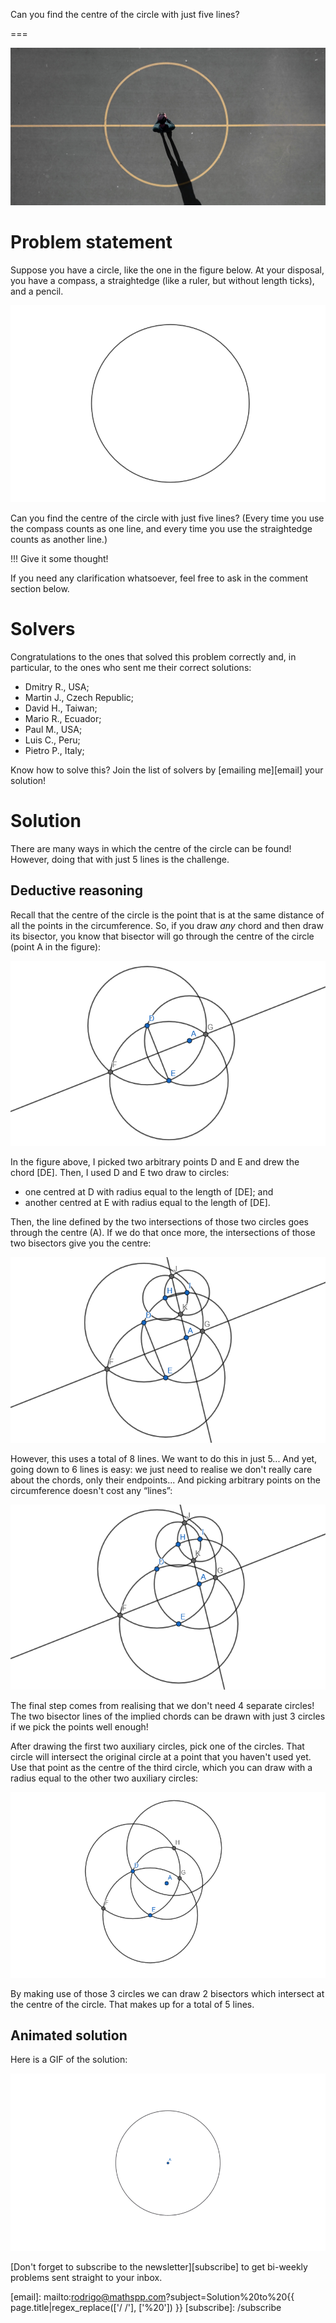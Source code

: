 Can you find the centre of the circle with just five lines?

===

![](thumbnail.png "Photo by Luis Eusebio on Unsplash.")


# Problem statement

Suppose you have a circle, like the one in the figure below.
At your disposal, you have a compass, a straightedge
(like a ruler, but without length ticks),
and a pencil.

![A black circle on a white background.](_circle.png "A circle.")

Can you find the centre of the circle with just five lines?
(Every time you use the compass counts as one line,
and every time you use the straightedge counts as another line.)

!!! Give it some thought!

If you need any clarification whatsoever, feel free to ask in the comment section below.


# Solvers

Congratulations to the ones that solved this problem correctly and, in particular, to the ones
who sent me their correct solutions:

 - Dmitry R., USA;
 - Martin J., Czech Republic;
 - David H., Taiwan;
 - Mario R., Ecuador;
 - Paul M., USA;
 - Luis C., Peru;
 - Pietro P., Italy;

Know how to solve this?
Join the list of solvers by [emailing me][email] your solution!


# Solution

There are many ways in which the centre of the circle can be found!
However, doing that with just 5 lines is the challenge.


## Deductive reasoning

Recall that the centre of the circle is the point that is at the same distance of all the points in the circumference.
So, if you draw _any_ chord and then draw its bisector, you know that bisector will go through the centre of the circle (point A in the figure):

![A circle with an arbitrary chord with endpoints D and E. Auxiliary circles were drawn from D to E and from E to D, and their intersections defined the bisector of the chord. The bisector goes through the centre of the original circle.](_chord_bisector.png "The bisector of a chord goes through the circle centre.")

In the figure above, I picked two arbitrary points D and E and drew the chord [DE].
Then, I used D and E two draw to circles:

 - one centred at D with radius equal to the length of [DE]; and
 - another centred at E with radius equal to the length of [DE].

Then, the line defined by the two intersections of those two circles goes through the centre (A).
If we do that once more, the intersections of those two bisectors give you the centre:

![Same process repeated on a second chord, whose bisector intersected with the first one at the centre of the original circle.](_two_chord_bisectors.png "The intersection of the two chords defines the centre.")

However, this uses a total of 8 lines.
We want to do this in just 5...
And yet, going down to 6 lines is easy:
we just need to realise we don't really care about the chords, only their endpoints...
And picking arbitrary points on the circumference doesn't cost any “lines”:

![Same drawing, but with the chords erased.](_six_moves.png "4 circles and 2 lines make up a total of 6 lines.")

The final step comes from realising that we don't need 4 separate circles!
The two bisector lines of the implied chords can be drawn with just 3 circles if we pick the points well enough!

After drawing the first two auxiliary circles, pick one of the circles.
That circle will intersect the original circle at a point that you haven't used yet.
Use that point as the centre of the third circle, which you can draw with a radius equal to the other two auxiliary circles:

![Third circle drawn with centre equal to one of the intersections of the second auxiliary circle with the original circle.](_three_circles.png)

By making use of those 3 circles we can draw 2 bisectors which intersect at the centre of the circle.
That makes up for a total of 5 lines.


## Animated solution

Here is a GIF of the solution:

![A GIF of the process described, done from scratch.](_circle_centre.gif "Animation of the optimal process to determine the centre of a circle.")


[Don't forget to subscribe to the newsletter][subscribe] to get bi-weekly
problems sent straight to your inbox.

[email]: mailto:rodrigo@mathspp.com?subject=Solution%20to%20{{ page.title|regex_replace(['/ /'], ['%20']) }}
[subscribe]: /subscribe
